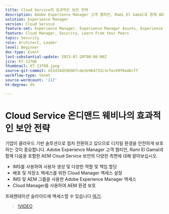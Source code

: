 ```yaml
---
title: Cloud Service의 효과적인 보안 전략
description: Adobe Experience Manager 고객 챔피언, Rami El Gamal과 함께 AEM Cloud Service의 다양한 보안 측면에 대해 논의하십시오.
solution: Experience Manager
version: Cloud Service
feature-set: Experience Manager, Experience Manager Assets, Experience Manager Sites
feature: Cloud Manager, Security, Learn From Your Peers
topic: Security
role: Architect, Leader
level: Beginner
doc-type: Event
last-substantial-update: 2023-07-20T00:00:00Z
jira: KT-13708
thumbnail: KT-13708.jpeg
source-git-commit: e52d34d59b96fcde3e964733c3cfec49f0a46cff
workflow-type: tm+mt
source-wordcount: '117'
ht-degree: 0%

---
```



# Cloud Service 온디맨드 웨비나의 효과적인 보안 전략

기업이 클라우드 기반 솔루션으로 점차 전환하고 있으므로 디지털 환경을 안전하게 보호하는 것이 중요합니다. Adobe Experience Manager 고객 챔피언, Rami El Gamal과 함께 다음을 포함한 AEM Cloud Service 보안의 다양한 측면에 대해 알아보십시오.

* IMS를 사용하여 사용자 생성 및 다양한 역할 및 책임 할당
* 배포 및 저장소 액세스를 위한 Cloud Manager 액세스 설정
* IMS 및 AEM 그룹을 사용한 Adobe Experience Manager 액세스
* Cloud Manager를 사용하여 AEM 환경 보호

프레젠테이션 슬라이드에 액세스할 수 있습니다 [여기](../../assets/experience-manager/july2023/effective-security-strategies-in-cloud-service/AEM-CloudManager-Security_Webinar_July_18.pdf).

>[!VIDEO](https://video.tv.adobe.com/v/3421772/?learn=on)

